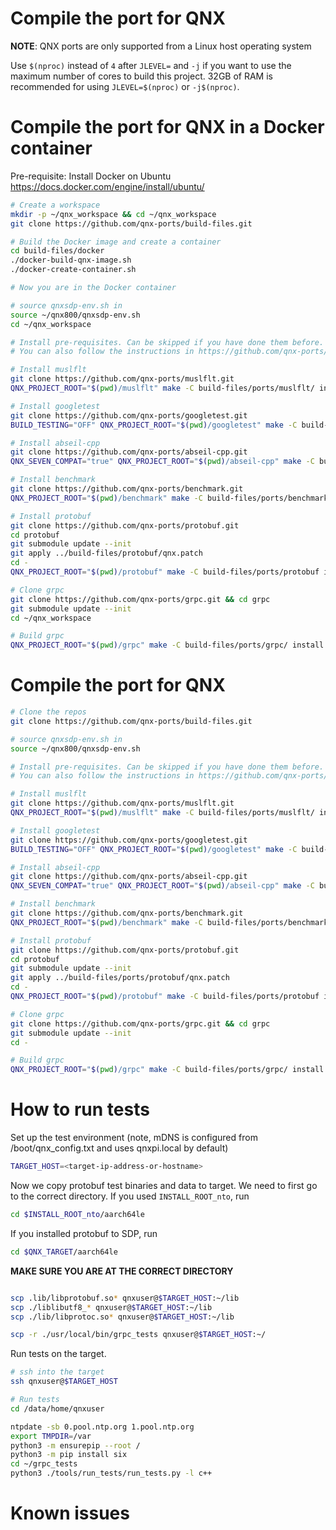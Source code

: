 # Compile the port for QNX

**NOTE**: QNX ports are only supported from a Linux host operating system

Use `$(nproc)` instead of `4` after `JLEVEL=` and `-j` if you want to use the maximum number of cores to build this project.
32GB of RAM is recommended for using `JLEVEL=$(nproc)` or `-j$(nproc)`.

# Compile the port for QNX in a Docker container

Pre-requisite: Install Docker on Ubuntu https://docs.docker.com/engine/install/ubuntu/
```bash
# Create a workspace
mkdir -p ~/qnx_workspace && cd ~/qnx_workspace
git clone https://github.com/qnx-ports/build-files.git

# Build the Docker image and create a container
cd build-files/docker
./docker-build-qnx-image.sh
./docker-create-container.sh

# Now you are in the Docker container

# source qnxsdp-env.sh in
source ~/qnx800/qnxsdp-env.sh
cd ~/qnx_workspace

# Install pre-requisites. Can be skipped if you have done them before.
# You can also follow the instructions in https://github.com/qnx-ports/build-files/tree/main/ports

# Install muslflt
git clone https://github.com/qnx-ports/muslflt.git
QNX_PROJECT_ROOT="$(pwd)/muslflt" make -C build-files/ports/muslflt/ install JLEVEL=16

# Install googletest
git clone https://github.com/qnx-ports/googletest.git
BUILD_TESTING="OFF" QNX_PROJECT_ROOT="$(pwd)/googletest" make -C build-files/ports/googletest/ install JLEVEL=16

# Install abseil-cpp
git clone https://github.com/qnx-ports/abseil-cpp.git
QNX_SEVEN_COMPAT="true" QNX_PROJECT_ROOT="$(pwd)/abseil-cpp" make -C build-files/ports/abseil-cpp/ install JLEVEL=16

# Install benchmark
git clone https://github.com/qnx-ports/benchmark.git
QNX_PROJECT_ROOT="$(pwd)/benchmark" make -C build-files/ports/benchmark JLEVEL=16 install

# Install protobuf
git clone https://github.com/qnx-ports/protobuf.git
cd protobuf
git submodule update --init
git apply ../build-files/protobuf/qnx.patch
cd -
QNX_PROJECT_ROOT="$(pwd)/protobuf" make -C build-files/ports/protobuf install JLEVEL=16

# Clone grpc
git clone https://github.com/qnx-ports/grpc.git && cd grpc
git submodule update --init
cd ~/qnx_workspace

# Build grpc
QNX_PROJECT_ROOT="$(pwd)/grpc" make -C build-files/ports/grpc/ install JLEVEL=16

```

# Compile the port for QNX
```bash
# Clone the repos
git clone https://github.com/qnx-ports/build-files.git

# source qnxsdp-env.sh in
source ~/qnx800/qnxsdp-env.sh

# Install pre-requisites. Can be skipped if you have done them before.
# You can also follow the instructions in https://github.com/qnx-ports/build-files/tree/main/ports

# Install muslflt
git clone https://github.com/qnx-ports/muslflt.git
QNX_PROJECT_ROOT="$(pwd)/muslflt" make -C build-files/ports/muslflt/ install JLEVEL=16

# Install googletest
git clone https://github.com/qnx-ports/googletest.git
BUILD_TESTING="OFF" QNX_PROJECT_ROOT="$(pwd)/googletest" make -C build-files/ports/googletest/ install JLEVEL=16

# Install abseil-cpp
git clone https://github.com/qnx-ports/abseil-cpp.git
QNX_SEVEN_COMPAT="true" QNX_PROJECT_ROOT="$(pwd)/abseil-cpp" make -C build-files/ports/abseil-cpp/ install JLEVEL=16

# Install benchmark
git clone https://github.com/qnx-ports/benchmark.git
QNX_PROJECT_ROOT="$(pwd)/benchmark" make -C build-files/ports/benchmark JLEVEL=16 install

# Install protobuf
git clone https://github.com/qnx-ports/protobuf.git
cd protobuf
git submodule update --init
git apply ../build-files/ports/protobuf/qnx.patch
cd -
QNX_PROJECT_ROOT="$(pwd)/protobuf" make -C build-files/ports/protobuf install JLEVEL=16

# Clone grpc
git clone https://github.com/qnx-ports/grpc.git && cd grpc
git submodule update --init
cd -

# Build grpc
QNX_PROJECT_ROOT="$(pwd)/grpc" make -C build-files/ports/grpc/ install JLEVEL=16
```

# How to run tests

Set up the test environment (note, mDNS is configured from
/boot/qnx_config.txt and uses qnxpi.local by default)
```bash
TARGET_HOST=<target-ip-address-or-hostname>
```
Now we copy protobuf test binaries and data to target. We need to first go to the correct directory.
If you used `INSTALL_ROOT_nto`, run 
```bash
cd $INSTALL_ROOT_nto/aarch64le
```

If you installed protobuf to SDP, run
```bash
cd $QNX_TARGET/aarch64le
```
**MAKE SURE YOU ARE AT THE CORRECT DIRECTORY**

```bash

scp .lib/libprotobuf.so* qnxuser@$TARGET_HOST:~/lib
scp ./liblibutf8_* qnxuser@$TARGET_HOST:~/lib
scp ./lib/libprotoc.so* qnxuser@$TARGET_HOST:~/lib

scp -r ./usr/local/bin/grpc_tests qnxuser@$TARGET_HOST:~/
```

Run tests on the target.
```bash
# ssh into the target
ssh qnxuser@$TARGET_HOST

# Run tests
cd /data/home/qnxuser

ntpdate -sb 0.pool.ntp.org 1.pool.ntp.org 
export TMPDIR=/var  
python3 -m ensurepip --root /  
python3 -m pip install six
cd ~/grpc_tests
python3 ./tools/run_tests/run_tests.py -l c++
```

# Known issues
